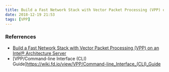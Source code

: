 ```yaml
---
title: Build a Fast Network Stack with Vector Packet Processing (VPP) on an Intel® Architecture Server
date: 2018-12-19 21:53
tags: [VPP]
---
```


### Referrences

- [Build a Fast Network Stack with Vector Packet Processing (VPP) on an Intel® Architecture Server](https://software.intel.com/en-us/articles/build-a-fast-network-stack-with-vpp-on-an-intel-architecture-server)
- [VPP/Command-line Interface (CLI) Guide]<https://wiki.fd.io/view/VPP/Command-line_Interface_(CLI)_Guide>
